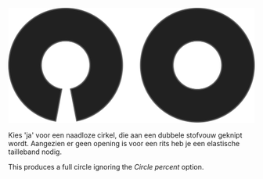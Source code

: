 
![Naadloze volledige cirkel](seamlessfullcircle.svg)

Kies 'ja' voor een naadloze cirkel, die aan een dubbele stofvouw geknipt wordt. Aangezien er geen opening is voor een rits heb je een elastische tailleband nodig.

<Note>

This produces a full circle ignoring the *Circle percent* option.

</Note>
